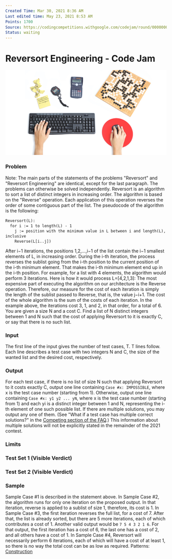 ```yaml
---
Created Time: Mar 30, 2021 8:36 AM
Last edited time: May 23, 2021 8:53 AM
Points: 1700
Source: https://codingcompetitions.withgoogle.com/codejam/round/000000000043580a/00000000006d12d7#problem
Status: waiting
---
```


# Reversort Engineering - Code Jam

![codejam-fb.jpg](Reversort%20Engineering%20-%20Code%20Jam%20a9bd1845a9464d6e840482fcf7a5041d/codejam-fb.jpg)
### Problem
Note: The main parts of the statements of the problems "Reversort" and "Reversort Engineering" are identical, except for the last paragraph. The problems can otherwise be solved independently.
Reversort is an algorithm to sort a list of distinct integers in increasing order. The algorithm is based on the "Reverse" operation. Each application of this operation reverses the order of some contiguous part of the list.
The pseudocode of the algorithm is the following:
```
Reversort(L):
  for i := 1 to length(L) - 1
    j := position with the minimum value in L between i and length(L), inclusive
    Reverse(L[i..j])
```
After i−1 iterations, the positions 1,2,…,i−1 of the list contain the i−1 smallest elements of L, in increasing order. During the i-th iteration, the process reverses the sublist going from the i-th position to the current position of the i-th minimum element. That makes the i-th minimum element end up in the i-th position.
For example, for a list with 4 elements, the algorithm would perform 3 iterations. Here is how it would process L=[4,2,1,3]:
The most expensive part of executing the algorithm on our architecture is the Reverse operation. Therefore, our measure for the cost of each iteration is simply the length of the sublist passed to Reverse, that is, the value j−i+1. The cost of the whole algorithm is the sum of the costs of each iteration.
In the example above, the iterations cost 3, 1, and 2, in that order, for a total of 6.
You are given a size N and a cost C. Find a list of N distinct integers between 1 and N such that the cost of applying Reversort to it is exactly C, or say that there is no such list.
### Input
The first line of the input gives the number of test cases, T. T lines follow. Each line describes a test case with two integers N and C, the size of the wanted list and the desired cost, respectively.
### Output
For each test case, if there is no list of size N such that applying Reversort to it costs exactly C, output one line containing `Case #x: IMPOSSIBLE`, where x is the test case number (starting from 1). Otherwise, output one line containing `Case #x: y1 y2 ... yN`, where x is the test case number (starting from 1) and each yi is a distinct integer between 1 and N, representing the i-th element of one such possible list.
If there are multiple solutions, you may output any one of them. (See "What if a test case has multiple correct solutions?" in the [Competing section of the FAQ](https://codingcompetitions.withgoogle.com/codejam/faq).) This information about multiple solutions will not be explicitly stated in the remainder of the 2021 contest.
### Limits
### Test Set 1 (Visible Verdict)
### Test Set 2 (Visible Verdict)
### Sample
Sample Case #1 is described in the statement above.
In Sample Case #2, the algorithm runs for only one iteration on the proposed output. In that iteration, reverse is applied to a sublist of size 1, therefore, its cost is 1.
In Sample Case #3, the first iteration reverses the full list, for a cost of 7. After that, the list is already sorted, but there are 5 more iterations, each of which contributes a cost of 1. Another valid output would be `7 5 4 3 2 1 6`. For that output, the first iteration has a cost of 6, the last one has a cost of 2, and all others have a cost of 1.
In Sample Case #4, Reversort will necessarily perform 6 iterations, each of which will have a cost of at least 1, so there is no way the total cost can be as low as required.
Patterns: [Construction](Construction.md)